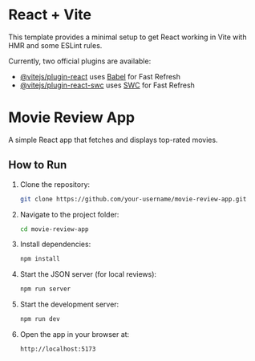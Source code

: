 # React + Vite

This template provides a minimal setup to get React working in Vite with HMR and some ESLint rules.

Currently, two official plugins are available:

- [@vitejs/plugin-react](https://github.com/vitejs/vite-plugin-react/blob/main/packages/plugin-react/README.md) uses [Babel](https://babeljs.io/) for Fast Refresh
- [@vitejs/plugin-react-swc](https://github.com/vitejs/vite-plugin-react-swc) uses [SWC](https://swc.rs/) for Fast Refresh

# Movie Review App

A simple React app that fetches and displays top-rated movies.

## How to Run

1. Clone the repository:

   ```bash
   git clone https://github.com/your-username/movie-review-app.git
   ```

2. Navigate to the project folder:

   ```bash
   cd movie-review-app
   ```

3. Install dependencies:

   ```bash
   npm install
   ```

4. Start the JSON server (for local reviews):

   ```bash
   npm run server
   ```

5. Start the development server:

   ```bash
   npm run dev
   ```

6. Open the app in your browser at:
   ```bash
   http://localhost:5173
   ```

